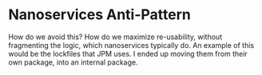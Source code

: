 # Nanoservices Anti-Pattern

How do we avoid this? How do we maximize re-usability, without fragmenting the
logic, which nanoservices typically do. An example of this would be the
lockfiles that JPM uses. I ended up moving them from their own package, into
an internal package.
